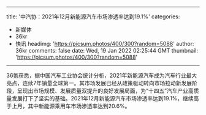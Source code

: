 
---
title: '中汽协：2021年12月新能源汽车市场渗透率达到19.1%'
categories: 
 - 新媒体
 - 36kr
 - 快讯
headimg: 'https://picsum.photos/400/300?random=5088'
author: 36kr
comments: false
date: Wed, 19 Jan 2022 02:25:44 GMT
thumbnail: 'https://picsum.photos/400/300?random=5088'
---

<div>   
36氪获悉，据中国汽车工业协会统计分析，2021年新能源汽车成为汽车行业最大亮点，连续7年销量全球第一。其市场发展已经从政策驱动转向市场拉动新发展阶段，呈现出市场规模、发展质量双提升的良好发展局面，为“十四五”汽车产业高质量发展打下了坚实的基础。2021年12月新能源汽车市场渗透率达到19.1%，继续高于上月，其中新能源乘用车市场渗透率达到20.6%。  
</div>
            
